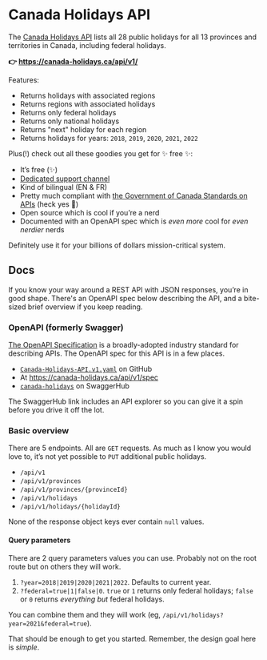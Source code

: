 # Canada Holidays API

The <a href="https://canada-holidays.ca/api/v1/" target="_blank">Canada Holidays API</a> lists all 28 public holidays for all 13 provinces and territories in Canada, including federal holidays.

**👉 <a href="https://canada-holidays.ca/api/v1/" target="_blank">https://canada-holidays.ca/api/v1/</a>**

Features:

- Returns holidays with associated regions
- Returns regions with associated holidays
- Returns only federal holidays
- Returns only national holidays
- Returns "next" holiday for each region
- Returns holidays for years: `2018`, `2019`, `2020`, `2021`, `2022`

Plus(!) check out all these goodies you get for ✨ free ✨:

- It’s free (✨)
- <a href="https://twitter.com/pcraig3" target="_blank">Dedicated support channel</a>
- Kind of bilingual (EN & FR)
- Pretty much compliant with <a href="https://www.canada.ca/en/government/system/digital-government/modern-emerging-technologies/government-canada-standards-apis.html" target="_blank">the Government of Canada Standards on APIs</a> (heck yes 🤙)
- Open source which is cool if you’re a nerd
- Documented with an OpenAPI spec which is _even more_ cool for _even nerdier_ nerds

Definitely use it for your billions of dollars mission-critical system.

## Docs

If you know your way around a REST API with JSON responses, you’re in good shape. There's an OpenAPI spec below describing the API, and a bite-sized brief overview if you keep reading.

### OpenAPI (formerly Swagger)

<a href="https://swagger.io/docs/specification/about/" target="_blank">The OpenAPI Specification</a> is a broadly-adopted industry standard for describing APIs. The OpenAPI spec for this API is in a few places.

- <a href="https://github.com/pcraig3/hols/blob/master/reference/Canada-Holidays-API.v1.yaml" target="_blank">`Canada-Holidays-API.v1.yaml`</a> on GitHub
- At <a href="https://canada-holidays.ca/api/v1/spec" target="_blank">https://canada-holidays.ca/api/v1/spec</a>
- <a href="https://app.swaggerhub.com/apis/pcraig3/canada-holidays/" target="_blank">`canada-holidays`</a> on SwaggerHub

The SwaggerHub link includes an API explorer so you can give it a spin before you drive it off the lot.

### Basic overview

There are 5 endpoints. All are `GET` requests. As much as I know you would love to, it’s not yet possible to `PUT` additional public holidays.

- `/api/v1`
- `/api/v1/provinces`
- `/api/v1/provinces/{provinceId}`
- `/api/v1/holidays`
- `/api/v1/holidays/{holidayId}`

None of the response object keys ever contain `null` values.

#### Query parameters

There are 2 query parameters values you can use. Probably not on the root route but on others they will work.

1. `?year=2018|2019|2020|2021|2022`. Defaults to current year.
2. `?federal=true|1|false|0`. `true` or `1` returns only federal holidays; `false` or `0` returns _everything but_ federal holidays.

You can combine them and they will work (eg, `/api/v1/holidays?year=2021&federal=true`).

That should be enough to get you started. Remember, the design goal here is _simple_.
